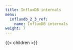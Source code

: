 ```yaml
---
title: InfluxDB internals
menu:
  influxdb_2_3_ref:
    name: InfluxDB internals
weight: 7
---
```


{{< children >}}
